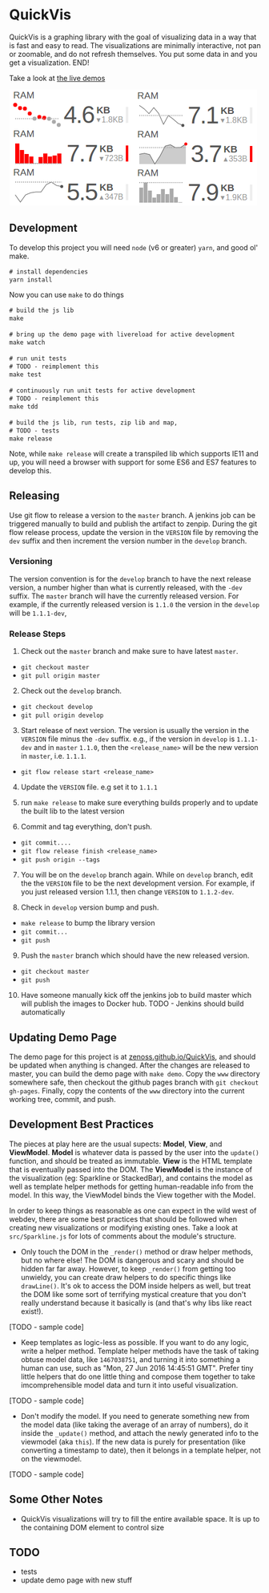 # QuickVis
QuickVis is a graphing library with the goal of visualizing data in a way that is fast and easy to read. The visualizations are minimally interactive, not pan or zoomable, and do not refresh themselves. You put some data in and you get a visualization. END!

Take a look at [the live demos](https://zenoss.github.io/QuickVis/)

![some quickvis vis's](quickvis1.png)

## Development
To develop this project you will need `node` (v6 or greater) `yarn`, and good ol' make.

```
# install dependencies
yarn install
```

Now you can use `make` to do things

```
# build the js lib
make

# bring up the demo page with livereload for active development
make watch

# run unit tests
# TODO - reimplement this
make test

# continuously run unit tests for active development
# TODO - reimplement this
make tdd

# build the js lib, run tests, zip lib and map,
# TODO - tests
make release
```

Note, while `make release` will create a transpiled lib which supports IE11 and up, you will need a browser with support for some ES6 and ES7 features to develop this.

## Releasing
Use git flow to release a version to the `master` branch. A jenkins job can be triggered manually to build and publish the
artifact to zenpip.  During the git flow release process, update the version in the `VERSION` file by removing the `dev`
suffix and then increment the version number in the `develop` branch.

### Versioning
The version convention is for the `develop` branch to have the next release version, a number higher than what is
 currently released, with the `-dev` suffix. The `master` branch will have the currently released version.  For
 example, if the currently released version is `1.1.0` the version in the `develop` will be `1.1.1-dev`,

### Release Steps
1. Check out the `master` branch and make sure to have latest `master`.
  * `git checkout master`
  * `git pull origin master`

2. Check out the `develop` branch.
  * `git checkout develop`
  * `git pull origin develop`

3. Start release of next version. The version is usually the version in the `VERSION` file minus the `-dev` suffix.  e.g., if the version
  in `develop` is `1.1.1-dev` and in `master` `1.1.0`, then the
  `<release_name>` will be the new version in `master`, i.e. `1.1.1`.
  *  `git flow release start <release_name>`

4. Update the `VERSION` file. e.g set it to `1.1.1`

5. run `make release` to make sure everything builds properly and to update the built lib to the latest version

6. Commit and tag everything, don't push.
  * `git commit....`
  * `git flow release finish <release_name>`
  * `git push origin --tags`

7. You will be on the `develop` branch again. While on `develop` branch, edit the the `VERSION` file to
be the next development version. For example, if you just released version 1.1.1, then change `VERSION` to
`1.1.2-dev`.

8. Check in `develop` version bump and push.
  * `make release` to bump the library version
  * `git commit...`
  * `git push`

9. Push the `master` branch which should have the new released version.
  * `git checkout master`
  * `git push`

10. Have someone manually kick off the jenkins job to build master which will publish the images to Docker hub. TODO - Jenkins should build automatically

## Updating Demo Page
The demo page for this project is at [zenoss.github.io/QuickVis](https://zenoss.github.io/QuickVis), and should be updated when anything is changed. After the changes are released to master, you can build the demo page with `make demo`. Copy the `www` directory somewhere safe, then checkout the github pages branch with `git checkout gh-pages`. Finally, copy the contents of the `www` directory into the current working tree, commit, and push.

## Development Best Practices
The pieces at play here are the usual supects: **Model**, **View**, and **ViewModel**. **Model** is whatever data is passed by the user into the `update()` function, and should be treated as immutable. **View** is the HTML template that is eventually passed into the DOM. The **ViewModel** is the instance of the visualization (eg: Sparkline or StackedBar), and contains the model as well as template helper methods for getting human-readable info from the model. In this way, the ViewModel binds the View together with the Model.

In order to keep things as reasonable as one can expect in the wild west of webdev, there are some best practices that should be followed when creating new visualizations or modifying existing ones. Take a look at `src/Sparkline.js` for lots of comments about the module's structure.

* Only touch the DOM in the `_render()` method or draw helper methods, but no where else! The DOM is dangerous and scary and should be hidden far far away. However, to keep `_render()` from getting too unwieldy, you can create draw helpers to do specific things like `drawLine()`. It's ok to access the DOM inside helpers as well, but treat the DOM like some sort of terrifying mystical creature that you don't really understand because it basically is (and that's why libs like react exist!).

[TODO - sample code]

* Keep templates as logic-less as possible. If you want to do any logic, write a helper method. Template helper methods have the task of taking obtuse model data, like `1467038751`, and turning it into something a human can use, such as "Mon, 27 Jun 2016 14:45:51 GMT". Prefer tiny little helpers that do one little thing and compose them together to take imcomprehensible model data and turn it into useful visualization.

[TODO - sample code]

* Don't modify the model. If you need to generate something new from the model data (like taking the average of an array of numbers), do it inside the `_update()` method, and attach the newly generated info to the viewmodel (aka `this`). If the new data is purely for presentation (like converting a timestamp to date), then it belongs in a template helper, not on the viewmodel.

[TODO - sample code]

## Some Other Notes
* QuickVis visualizations will try to fill the entire available space. It is up to the containing DOM element to control size

## TODO
* tests
* update demo page with new stuff
